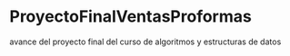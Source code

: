 # ProyectoFinalVentasProformas
 avance del proyecto final del curso de algoritmos y estructuras de datos 
